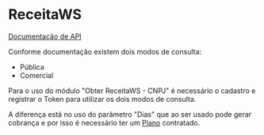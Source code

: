 # ReceitaWS

[Documentação de API](https://receitaws.com.br/api)

Conforme documentação existem dois modos de consulta:
* Pública 
* Comercial

Para o uso do módulo "Obter ReceitaWS - CNPJ" é necessário o cadastro e registrar o Token para utilizar os dois modos de consulta.

A diferença está no uso do parâmetro "Dias" que ao ser usado pode gerar cobrança e por isso é necessário ter um [Plano](https://receitaws.com.br/pricing) contratado.